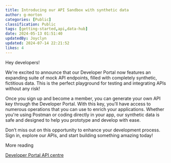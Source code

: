 ```yaml
---
title: Introducing our API Sandbox with synthetic data
author: g-morton
categories: [Public]
classification: Public
tags: [getting-started,api,data-hub]
date: 2024-05-13 01:51:40 
updatedBy: Joyclyn
updated: 2024-07-14 22:21:52 
likes: 4
---
```


Hey developers!

We're excited to announce that our Developer Portal now features an expanding suite of mock API endpoints, filled with completely synthetic, fictitious data. This is the perfect playground for testing and integrating APIs without any risk!

Once you sign up and become a member, you can generate your own API key through the Developer Portal. With this key, you’ll have access to numerous operations that you can use to enrich your applications. Whether you're using Postman or coding directly in your app, our synthetic data is safe and designed to help you prototype and develop with ease.

Don’t miss out on this opportunity to enhance your development process. Sign in, explore our APIs, and start building something amazing today!

More reading

[Developer Portal API centre](/apis)